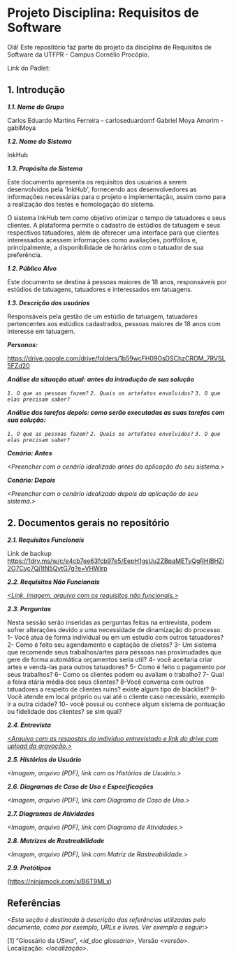 
# Projeto Disciplina: Requisitos de Software

Olá! Este repositório faz parte do projeto da disciplina de Requisitos de Software da UTFPR - Campus Cornélio Procópio. 

Link do Padlet:

## 1. Introdução

***1.1.  Nome do Grupo***

Carlos Eduardo Martins Ferreira - carloseduardomf
Gabriel Moya Amorim - gabiMoya

***1.2.  Nome do Sistema***

InkHub

***1.3.  Propósito do Sistema***

Este documento apresenta os requisitos dos usuários a serem desenvolvidos pela 'InkHub', fornecendo aos desenvolvedores as informações necessárias para o projeto e implementação, assim como para a realização dos testes e homologação do sistema.

O sistema InkHub tem como objetivo otimizar o tempo de tatuadores e seus clientes. A plataforma permite o cadastro de estúdios de tatuagem e seus respectivos tatuadores, além de oferecer uma interface para que clientes interessados acessem informações como avaliações, portfólios e, principalmente, a disponibilidade de horários com o tatuador de sua preferência.

***1.2.  Público Alvo***

Este documento se destina à pessoas maiores de 18 anos, responsáveis por estúdios de tatuagens, tatuadores e interessados em tatuagens.

***1.3. Descrição dos usuários***

Responsáveis pela gestão de um estúdio de tatuagem, tatuadores pertencentes aos estúdios cadastrados, pessoas maiores de 18 anos com interesse em tatuagem.

***Personas:***

https://drive.google.com/drive/folders/1b59wcFH09OsDSChzCROM_7RVSL5FZd20

***Análise da situação atual: antes da introdução de sua solução***

*`1. O que as pessoas fazem?`*
*`2. Quais os artefatos envolvidos?`*
*`3. O que elas precisam saber?`*

***Análise das tarefas depois: como serão executadas as suas tarefas com sua solução:***

*`1. O que as pessoas fazem?`*
*`2. Quais os artefatos envolvidos?`*
*`3. O que elas precisam saber?`*

***Cenário: Antes***

*<Preencher com o cenário idealizado antes da aplicação do seu sistema.>*

***Cenário: Depois***

*<Preencher com o cenário idealizado depois da aplicação do seu sistema.>*

## 2. Documentos gerais no repositório

***2.1. Requisitos Funcionais***

Link de backup https://1drv.ms/w/c/e4cb7ee63fcb97e5/EepH1gsUu2ZBpaMETyQgRHIBHZj2O7Cyc7Qj1tN5QytG7g?e=VHWlrp

***2.2. Requisitos Não Funcionais***

[*<Link, imagem, arquivo com os requisitos não funcionais.>*](https://1drv.ms/w/c/e4cb7ee63fcb97e5/EeNkmnTm09ZNkyknuLy9JR4B-QWfoxXJQ2AzrfHLpqR4UA?e=sZOURb)

***2.3. Perguntas***


Nesta sessão serão inseridas as perguntas feitas na entrevista, podem sofrer alterações devido a  uma necessidade de dinamização do processo.
1- Você atua de forma individual ou em um estudio com outros tatuadores?
2- Como é feito seu agendamento e captação de clietes?
3- Um sistema que recomende seus trabalhos/artes para pessoas nas proximudades que gere de forma automática orçamentos seria util?
4- você aceitaria criar artes e venda-las para outros tatuadores?
5- Como é feito o pagamento por seus trabalhos?
6- Como os clientes podem ou avaliam o trabalho?
7- Qual a feixa etária média dos seus clientes?
8-Você conversa com outros tatuadores a respeito de clientes ruins? existe algum tipo de blacklist?
9-Você atende em local próprio ou vai até o cliente caso necessário, exemplo ir a outra cidade?
10- você possui ou conhece algum sistema de pontuação ou fidelidade dos clientes? se sim qual?

***2.4. Entrevista***

[*<Arquivo com as respostas do indivíduo entrevistado e link do drive com upload da gravação.>*](https://drive.google.com/file/d/1CgxrwmEbBrP_sdAaaWsniLJhp-kot6sS/view?usp=drive_link)


***2.5. Histórias do Usuário***

*<Imagem, arquivo (PDF), link com as Histórias de Usuário.>*

***2.6. Diagramas de Caso de Uso e Especificações***

*<Imagem, arquivo (PDF), link com Diagrama de Caso de Uso.>*

***2.7. Diagramas de Atividades***

*<Imagem, arquivo (PDF), link com Diagrama de Atividades.>*

***2.8. Matrizes de Rastreabilidade***

*<Imagem, arquivo (PDF), link com Matriz de Rastreabilidade.>*

***2.9. Protótipos***

(https://ninjamock.com/s/B6T9MLx)

## Referências

*<Esta seção é destinada à descrição das referências utilizadas pelo documento, como por exemplo, URLs e livros. Ver exemplo a seguir:>*

[1] “Glossário da _USina_”, <_id_doc glossário_>, Versão <_versão_>. Localização: <_localização_>.
